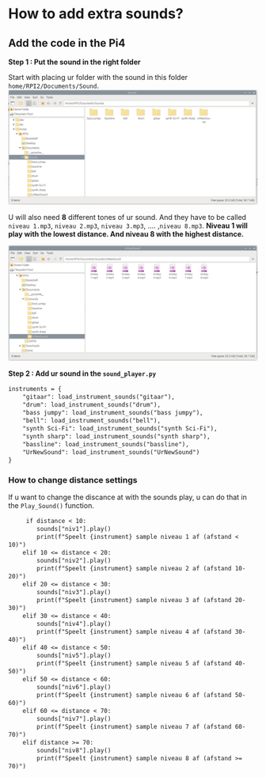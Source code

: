 # How to add extra sounds?
## Add the code in the Pi4
**Step 1 : Put the sound in the right folder**

Start with placing ur folder with the sound in this folder ``home/RPI2/Documents/Sound``. 
![Fysieke_box](./images/Sound_Folder.png)

U will also need **8** different tones of ur sound. And they have to be called ``niveau 1.mp3``, ``niveau 2.mp3``, ``niveau 3.mp3``, .... ,``niveau 8.mp3``.
**Niveau 1 will play with the lowest distance. And niveau 8 with the highest distance.**

![Fysieke_box](./images/New_Sound_Folder.png)

**Step 2 : Add ur sound in the ``sound_player.py``**
```
instruments = {
    "gitaar": load_instrument_sounds("gitaar"),
    "drum": load_instrument_sounds("drum"),
    "bass jumpy": load_instrument_sounds("bass jumpy"),
    "bell": load_instrument_sounds("bell"),
    "synth Sci-Fi": load_instrument_sounds("synth Sci-Fi"),
    "synth sharp": load_instrument_sounds("synth sharp"),
    "bassline": load_instrument_sounds("bassline"),
    "UrNewSound": load_instrument_sounds("UrNewSound")    
}
```
 ### How to change distance settings

 If u want to change the discance at with the sounds play, u can do that in the ``Play_Sound()`` function.
```
     if distance < 10:
        sounds["niv1"].play()
        print(f"Speelt {instrument} sample niveau 1 af (afstand < 10)")
    elif 10 <= distance < 20:
        sounds["niv2"].play()
        print(f"Speelt {instrument} sample niveau 2 af (afstand 10-20)")
    elif 20 <= distance < 30:
        sounds["niv3"].play()
        print(f"Speelt {instrument} sample niveau 3 af (afstand 20-30)")
    elif 30 <= distance < 40:
        sounds["niv4"].play()
        print(f"Speelt {instrument} sample niveau 4 af (afstand 30-40)")
    elif 40 <= distance < 50:
        sounds["niv5"].play()
        print(f"Speelt {instrument} sample niveau 5 af (afstand 40-50)")
    elif 50 <= distance < 60:
        sounds["niv6"].play()
        print(f"Speelt {instrument} sample niveau 6 af (afstand 50-60)")
    elif 60 <= distance < 70:
        sounds["niv7"].play()
        print(f"Speelt {instrument} sample niveau 7 af (afstand 60-70)")
    elif distance >= 70:
        sounds["niv8"].play()
        print(f"Speelt {instrument} sample niveau 8 af (afstand >= 70)")
```
